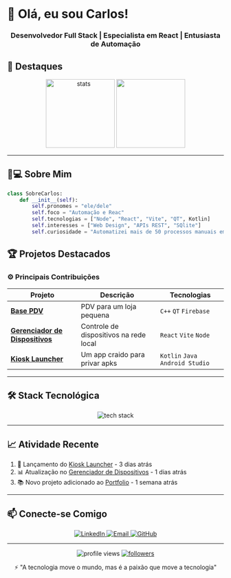 # 👋 Olá, eu sou Carlos!

<h3 align="center">
  Desenvolvedor Full Stack | Especialista em React | Entusiasta de Automação
</h3>


## 📌 Destaques

<p align="center">
    <img src="https://github-readme-stats.vercel.app/api?username=carlosfallen&show_icons=true&theme=dark&hide_border=true" alt="stats" height="160">
  <img src="https://github-readme-streak-stats.herokuapp.com/?user=carlosfallen&theme=dark&hide_border=true" height="160">
</p>

---

## 🧑💻 Sobre Mim

```python
class SobreCarlos:
    def __init__(self):
        self.pronomes = "ele/dele"
        self.foco = "Automação e Reac"
        self.tecnologias = ["Node", "React", "Vite", "QT", Kotlin]
        self.interesses = ["Web Design", "APIs REST", "SQlite"]
        self.curiosidade = "Automatizei mais de 50 processos manuais em 2024"
```
## 🏆 Projetos Destacados

### ⚙️ Principais Contribuições
| Projeto | Descrição | Tecnologias |
|---------|-----------|-------------|
| **[Base PDV](https://github.com/carlosfallen/PDV)** | PDV para um loja pequena | `C++` `QT` `Firebase` |
| **[Gerenciador de Dispositivos](https://github.com/carlosfallen/tabela-vite-node)** | Controle de dispositivos na rede local | `React` `Vite` `Node` |
| **[Kiosk Launcher](https://github.com/carlosfallen/Kiosk-Launcher)** | Um app craido para privar apks | `Kotlin` `Java` `Android Studio` |

---

## 🛠️ Stack Tecnológica

<p align="center">
  <img src="https://skillicons.dev/icons?i=python,flask,html,css,bootstrap,git,github,vscode,linux,postman" alt="tech stack">
</p>

---

## 📈 Atividade Recente

<!-- START_SECTION:activity -->
1. 🚀 Lançamento do [Kiosk Launcher](https://github.com/carlosfallen/Kiosk-Launcher) - 3 dias atrás
2. 📊 Atualização no [Gerenciador de Dispositivos](https://github.com/carlosfallen/tabela-vite-node) - 1 dias atrás
3. 📚 Novo projeto adicionado ao [Portfolio](https://github.com/carlosfallen/portfolio) - 1 semana atrás
<!-- END_SECTION:activity -->

---

## 📫 Conecte-se Comigo

<p align="center">
  <a href="https://www.linkedin.com/in/caugustofc/">
    <img src="https://img.shields.io/badge/LinkedIn-0077B5?style=for-the-badge&logo=linkedin&logoColor=white" alt="LinkedIn">
  </a>
  <a href="mailto:ca88321499@gmail.com">
    <img src="https://img.shields.io/badge/Email-D14836?style=for-the-badge&logo=gmail&logoColor=white" alt="Email">
  </a>
  <a href="https://github.com/carlosfallen">
    <img src="https://img.shields.io/badge/GitHub-100000?style=for-the-badge&logo=github&logoColor=white" alt="GitHub">
  </a>
</p>

---

<p align="center">
  <img src="https://komarev.com/ghpvc/?username=carlosfallen&label=Visualizações&color=blueviolet&style=flat" alt="profile views">
  <a href="https://github.com/carlosfallen?tab=followers">
    <img src="https://img.shields.io/github/followers/carlosfallen?label=Seguidores&style=social" alt="followers">
  </a>
</p>

<p align="center">
  ⚡ "A tecnologia move o mundo, mas é a paixão que move a tecnologia"
</p>
